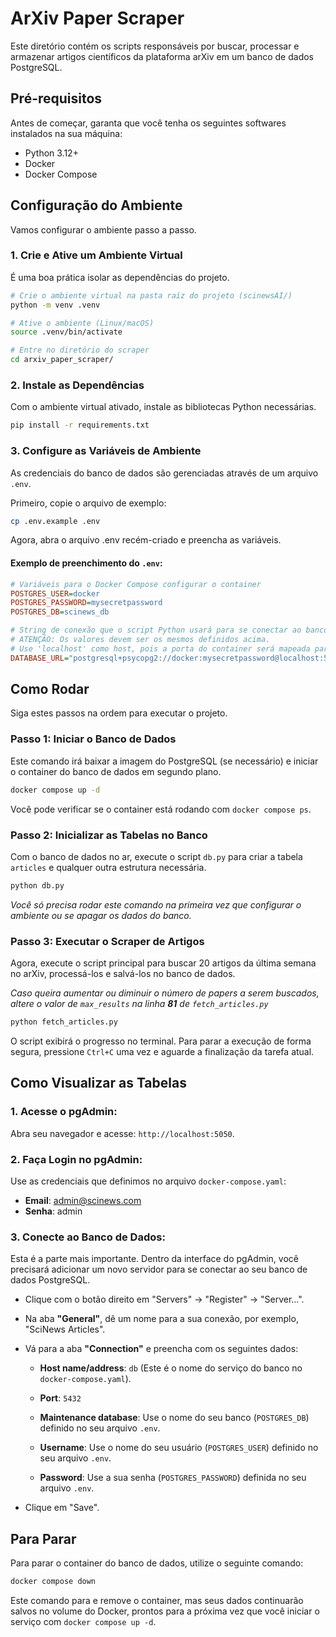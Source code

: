 # ArXiv Paper Scraper

Este diretório contém os scripts responsáveis por buscar, processar e armazenar artigos científicos da plataforma arXiv em um banco de dados PostgreSQL.

## Pré-requisitos

Antes de começar, garanta que você tenha os seguintes softwares instalados na sua máquina:
* Python 3.12+
* Docker
* Docker Compose

## Configuração do Ambiente

Vamos configurar o ambiente passo a passo.

### 1. Crie e Ative um Ambiente Virtual

É uma boa prática isolar as dependências do projeto.

```bash
# Crie o ambiente virtual na pasta raíz do projeto (scinewsAI/)
python -m venv .venv

# Ative o ambiente (Linux/macOS)
source .venv/bin/activate

# Entre no diretório do scraper
cd arxiv_paper_scraper/
```

### 2. Instale as Dependências

Com o ambiente virtual ativado, instale as bibliotecas Python necessárias.

```bash
pip install -r requirements.txt
```

### 3. Configure as Variáveis de Ambiente

As credenciais do banco de dados são gerenciadas através de um arquivo `.env`.

Primeiro, copie o arquivo de exemplo:

```bash
cp .env.example .env
```

Agora, abra o arquivo .env recém-criado e preencha as variáveis.

#### Exemplo de preenchimento do `.env`:

```Ini
# Variáveis para o Docker Compose configurar o container
POSTGRES_USER=docker
POSTGRES_PASSWORD=mysecretpassword
POSTGRES_DB=scinews_db

# String de conexão que o script Python usará para se conectar ao banco
# ATENÇÃO: Os valores devem ser os mesmos definidos acima.
# Use 'localhost' como host, pois a porta do container será mapeada para sua máquina.
DATABASE_URL="postgresql+psycopg2://docker:mysecretpassword@localhost:5432/scinews_db"
```

## Como Rodar

Siga estes passos na ordem para executar o projeto.

### Passo 1: Iniciar o Banco de Dados

Este comando irá baixar a imagem do PostgreSQL (se necessário) e iniciar o container do banco de dados em segundo plano.

```bash
docker compose up -d
```

Você pode verificar se o container está rodando com `docker compose ps`.

### Passo 2: Inicializar as Tabelas no Banco

Com o banco de dados no ar, execute o script `db.py` para criar a tabela `articles` e qualquer outra estrutura necessária.

```bash
python db.py
```

*Você só precisa rodar este comando na primeira vez que configurar o ambiente ou se apagar os dados do banco.*

### Passo 3: Executar o Scraper de Artigos

Agora, execute o script principal para buscar 20 artigos da última semana no arXiv, processá-los e salvá-los no banco de dados.

*Caso queira aumentar ou diminuir o número de papers a serem buscados, altere o valor de `max_results` na linha **81** de `fetch_articles.py`*

```bash
python fetch_articles.py
```

O script exibirá o progresso no terminal. Para parar a execução de forma segura, pressione `Ctrl+C` uma vez e aguarde a finalização da tarefa atual.

## Como Visualizar as Tabelas

### 1. Acesse o pgAdmin:

Abra seu navegador e acesse: `http://localhost:5050`.

### 2. Faça Login no pgAdmin:

Use as credenciais que definimos no arquivo `docker-compose.yaml`:
- **Email**: admin@scinews.com
- **Senha**: admin

### 3. Conecte ao Banco de Dados:

Esta é a parte mais importante. Dentro da interface do pgAdmin, você precisará adicionar um novo servidor para se conectar ao seu banco de dados PostgreSQL.

- Clique com o botão direito em "Servers" -> "Register" -> "Server...".

- Na aba **"General"**, dê um nome para a sua conexão, por exemplo, "SciNews Articles".

- Vá para a aba **"Connection"** e preencha com os seguintes dados:

    - **Host name/address**: `db` (Este é o nome do serviço do banco no `docker-compose.yaml`).

    - **Port**: `5432`

    - **Maintenance database**: Use o nome do seu banco (`POSTGRES_DB`) definido no seu arquivo `.env`.

    - **Username**: Use o nome do seu usuário (`POSTGRES_USER`) definido no seu arquivo `.env`.

    - **Password**: Use a sua senha (`POSTGRES_PASSWORD`) definida no seu arquivo `.env`.

- Clique em "Save".

## Para Parar

Para parar o container do banco de dados, utilize o seguinte comando:

```bash
docker compose down
```

Este comando para e remove o container, mas seus dados continuarão salvos no volume do Docker, prontos para a próxima vez que você iniciar o serviço com `docker compose up -d`.
